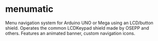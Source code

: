 # menumatic
Menu navigation system for Arduino UNO or Mega using an LCD/button shield. Operates the common LCDKeypad shield made by OSEPP and others. Features an animated banner, custom navigation icons.
